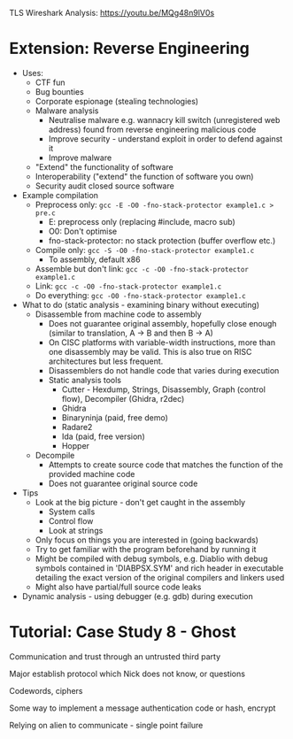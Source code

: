 TLS Wireshark Analysis: https://youtu.be/MQg48n9lV0s

# Extension: Reverse Engineering

- Uses:
  - CTF fun
  - Bug bounties
  - Corporate espionage (stealing technologies)
  - Malware analysis
    - Neutralise malware e.g. wannacry kill switch (unregistered web address) found from reverse engineering malicious code
    - Improve security - understand exploit in order to defend against it
    - Improve malware
  - "Extend" the functionality of software
  - Interoperability ("extend" the function of software you own)
  - Security audit closed source software
- Example compilation
  - Preprocess only: `gcc -E -O0 -fno-stack-protector example1.c > pre.c`
    - E: preprocess only (replacing #include, macro sub)
    - O0: Don't optimise
    - fno-stack-protector: no stack protection (buffer overflow etc.)
  - Compile only: `gcc -S -O0 -fno-stack-protector example1.c`
    - To assembly, default x86
  - Assemble but don't link: `gcc -c -O0 -fno-stack-protector example1.c`
  - Link: `gcc -c -O0 -fno-stack-protector example1.c`
  - Do everything: `gcc -O0 -fno-stack-protector example1.c`
- What to do (static analysis - examining binary without executing)
  - Disassemble from machine code to assembly
    - Does not guarantee original assembly, hopefully close enough (similar to translation, A -> B and then B -> A)
    - On CISC platforms with variable-width instructions, more than one disassembly may be valid. This is also true on RISC architectures but less frequent.
    - Disassemblers do not handle code that varies during execution
    - Static analysis tools
      - Cutter - Hexdump, Strings, Disassembly, Graph (control flow), Decompiler (Ghidra, r2dec)
      - Ghidra
      - Binaryninja (paid, free demo)
      - Radare2
      - Ida (paid, free version)
      - Hopper
  - Decompile
    - Attempts to create source code that matches the function of the provided machine code
    - Does not guarantee original source code
- Tips
  - Look at the big picture - don't get caught in the assembly
    - System calls
    - Control flow
    - Look at strings
  - Only focus on things you are interested in (going backwards)
  - Try to get familiar with the program beforehand by running it
  - Might be compiled with debug symbols, e.g. Diablio with debug symbols contained in 'DIABPSX.SYM' and rich header in executable detailing the exact version of the original compilers and linkers used
  - Might also have partial/full source code leaks
- Dynamic analysis - using debugger (e.g. gdb) during execution



# Tutorial: Case Study 8 - Ghost

Communication and trust through an untrusted third party

Major establish protocol which Nick does not know, or questions

Codewords, ciphers

Some way to implement a message authentication code or hash, encrypt



Relying on alien to communicate - single point failure













